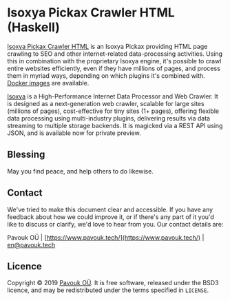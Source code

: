 # Isoxya Pickax Crawler HTML (Haskell)

[Isoxya Pickax Crawler HTML](https://github.com/pavouk-0/isoxya-pickax-crawler-html-hs) is an Isoxya Pickax providing HTML page crawling to SEO and other internet-related data-processing activities. Using this in combination with the proprietary Isoxya engine, it's possible to crawl entire websites efficiently, even if they have millions of pages, and process them in myriad ways, depending on which plugins it's combined with. [Docker images](https://hub.docker.com/r/pavouk0/isoxya-pickax-crawler-html) are available.

[Isoxya](https://www.pavouk.tech/category/isoxya/) is a High-Performance Internet Data Processor and Web Crawler. It is designed as a next-generation web crawler, scalable for large sites (millions of pages), cost-effective for tiny sites (1+ pages), offering flexible data processing using multi-industry plugins, delivering results via data streaming to multiple storage backends. It is magicked via a REST API using JSON, and is available now for private preview.


## Blessing

May you find peace, and help others to do likewise.


## Contact

We've tried to make this document clear and accessible. If you have any feedback about how we could improve it, or if there's any part of it you'd like to discuss or clarify, we'd love to hear from you. Our contact details are:

Pavouk OÜ | [https://www.pavouk.tech/](https://www.pavouk.tech/) | [en@pavouk.tech](mailto:en@pavouk.tech)


## Licence

Copyright © 2019 [Pavouk OÜ](https://www.pavouk.tech/). It is free software, released under the BSD3 licence, and may be redistributed under the terms specified in `LICENSE`.
